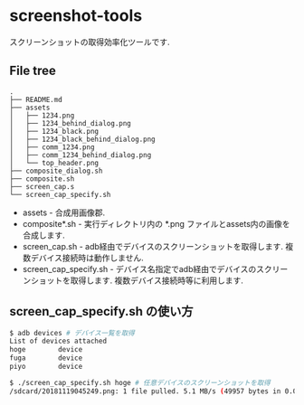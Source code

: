 # screenshot-tools

スクリーンショットの取得効率化ツールです.

## File tree

```
.
├── README.md
├── assets
│   ├── 1234.png
│   ├── 1234_behind_dialog.png
│   ├── 1234_black.png
│   ├── 1234_black_behind_dialog.png
│   ├── comm_1234.png
│   ├── comm_1234_behind_dialog.png
│   └── top_header.png
├── composite_dialog.sh
├── composite.sh
├── screen_cap.s
└── screen_cap_specify.sh
```

- assets - 合成用画像郡.
- composite*.sh - 実行ディレクトリ内の *.png ファイルとassets内の画像を合成します.
- screen_cap.sh - adb経由でデバイスのスクリーンショットを取得します. 複数デバイス接続時は動作しません.
- screen_cap_specify.sh - デバイス名指定でadb経由でデバイスのスクリーンショットを取得します. 複数デバイス接続時等に利用します.

## screen_cap_specify.sh の使い方

```bash
$ adb devices # デバイス一覧を取得
List of devices attached
hoge        device
fuga        device
piyo        device

$ ./screen_cap_specify.sh hoge # 任意デバイスのスクリーンショットを取得
/sdcard/20181119045249.png: 1 file pulled. 5.1 MB/s (49957 bytes in 0.009s)
